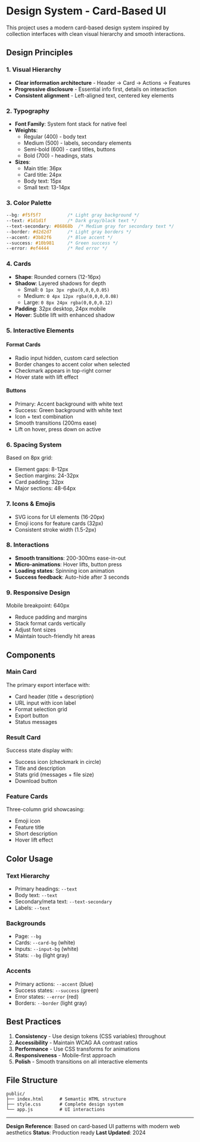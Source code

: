 # Design System - Card-Based UI

This project uses a modern card-based design system inspired by collection interfaces with clean visual hierarchy and smooth interactions.

## Design Principles

### 1. Visual Hierarchy
- **Clear information architecture** - Header → Card → Actions → Features
- **Progressive disclosure** - Essential info first, details on interaction
- **Consistent alignment** - Left-aligned text, centered key elements

### 2. Typography
- **Font Family**: System font stack for native feel
- **Weights**: 
  - Regular (400) - body text
  - Medium (500) - labels, secondary elements
  - Semi-bold (600) - card titles, buttons
  - Bold (700) - headings, stats
- **Sizes**:
  - Main title: 36px
  - Card title: 24px
  - Body text: 15px
  - Small text: 13-14px

### 3. Color Palette
```css
--bg: #f5f5f7          /* Light gray background */
--text: #1d1d1f        /* Dark gray/black text */
--text-secondary: #86868b  /* Medium gray for secondary text */
--border: #d2d2d7      /* Light gray borders */
--accent: #3b82f6      /* Blue accent */
--success: #10b981     /* Green success */
--error: #ef4444       /* Red error */
```

### 4. Cards
- **Shape**: Rounded corners (12-16px)
- **Shadow**: Layered shadows for depth
  - Small: `0 1px 3px rgba(0,0,0,0.05)`
  - Medium: `0 4px 12px rgba(0,0,0,0.08)`
  - Large: `0 8px 24px rgba(0,0,0,0.12)`
- **Padding**: 32px desktop, 24px mobile
- **Hover**: Subtle lift with enhanced shadow

### 5. Interactive Elements

#### Format Cards
- Radio input hidden, custom card selection
- Border changes to accent color when selected
- Checkmark appears in top-right corner
- Hover state with lift effect

#### Buttons
- Primary: Accent background with white text
- Success: Green background with white text
- Icon + text combination
- Smooth transitions (200ms ease)
- Lift on hover, press down on active

### 6. Spacing System
Based on 8px grid:
- Element gaps: 8-12px
- Section margins: 24-32px
- Card padding: 32px
- Major sections: 48-64px

### 7. Icons & Emojis
- SVG icons for UI elements (16-20px)
- Emoji icons for feature cards (32px)
- Consistent stroke width (1.5-2px)

### 8. Interactions
- **Smooth transitions**: 200-300ms ease-in-out
- **Micro-animations**: Hover lifts, button press
- **Loading states**: Spinning icon animation
- **Success feedback**: Auto-hide after 3 seconds

### 9. Responsive Design
Mobile breakpoint: 640px
- Reduce padding and margins
- Stack format cards vertically
- Adjust font sizes
- Maintain touch-friendly hit areas

## Components

### Main Card
The primary export interface with:
- Card header (title + description)
- URL input with icon label
- Format selection grid
- Export button
- Status messages

### Result Card
Success state display with:
- Success icon (checkmark in circle)
- Title and description
- Stats grid (messages + file size)
- Download button

### Feature Cards
Three-column grid showcasing:
- Emoji icon
- Feature title
- Short description
- Hover lift effect

## Color Usage

### Text Hierarchy
- Primary headings: `--text`
- Body text: `--text`
- Secondary/meta text: `--text-secondary`
- Labels: `--text`

### Backgrounds
- Page: `--bg`
- Cards: `--card-bg` (white)
- Inputs: `--input-bg` (white)
- Stats: `--bg` (light gray)

### Accents
- Primary actions: `--accent` (blue)
- Success states: `--success` (green)
- Error states: `--error` (red)
- Borders: `--border` (light gray)

## Best Practices

1. **Consistency** - Use design tokens (CSS variables) throughout
2. **Accessibility** - Maintain WCAG AA contrast ratios
3. **Performance** - Use CSS transforms for animations
4. **Responsiveness** - Mobile-first approach
5. **Polish** - Smooth transitions on all interactive elements

## File Structure

```
public/
├── index.html      # Semantic HTML structure
├── style.css       # Complete design system
└── app.js          # UI interactions
```

---

**Design Reference**: Based on card-based UI patterns with modern web aesthetics
**Status**: Production ready
**Last Updated**: 2024
